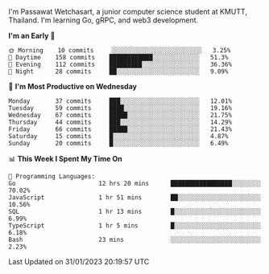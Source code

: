 
I'm Passawat Wetchasart, a junior computer science student at KMUTT, Thailand. I'm learning Go, gRPC, and web3 development.



<!--START_SECTION:waka-->
**I'm an Early 🐤** 

```text
🌞 Morning    10 commits     ░░░░░░░░░░░░░░░░░░░░░░░░░   3.25% 
🌆 Daytime    158 commits    ████████████░░░░░░░░░░░░░   51.3% 
🌃 Evening    112 commits    █████████░░░░░░░░░░░░░░░░   36.36% 
🌙 Night      28 commits     ██░░░░░░░░░░░░░░░░░░░░░░░   9.09%

```
📅 **I'm Most Productive on Wednesday** 

```text
Monday       37 commits     ███░░░░░░░░░░░░░░░░░░░░░░   12.01% 
Tuesday      59 commits     ████░░░░░░░░░░░░░░░░░░░░░   19.16% 
Wednesday    67 commits     █████░░░░░░░░░░░░░░░░░░░░   21.75% 
Thursday     44 commits     ███░░░░░░░░░░░░░░░░░░░░░░   14.29% 
Friday       66 commits     █████░░░░░░░░░░░░░░░░░░░░   21.43% 
Saturday     15 commits     █░░░░░░░░░░░░░░░░░░░░░░░░   4.87% 
Sunday       20 commits     █░░░░░░░░░░░░░░░░░░░░░░░░   6.49%

```


📊 **This Week I Spent My Time On** 

```text
💬 Programming Languages: 
Go                       12 hrs 20 mins      █████████████████░░░░░░░░   70.02% 
JavaScript               1 hr 51 mins        ██░░░░░░░░░░░░░░░░░░░░░░░   10.56% 
SQL                      1 hr 13 mins        █░░░░░░░░░░░░░░░░░░░░░░░░   6.99% 
TypeScript               1 hr 5 mins         █░░░░░░░░░░░░░░░░░░░░░░░░   6.18% 
Bash                     23 mins             ░░░░░░░░░░░░░░░░░░░░░░░░░   2.23%

```


 Last Updated on 31/01/2023 20:19:57 UTC
<!--END_SECTION:waka-->

<!--
**markpassawat/markpassawat** is a ✨ _special_ ✨ repository because its `README.md` (this file) appears on your GitHub profile.

Here are some ideas to get you started:

- 🔭 I’m currently working on ...
- 🌱 I’m currently learning ...
- 👯 I’m looking to collaborate on ...
- 🤔 I’m looking for help with ...
- 💬 Ask me about ...
- 📫 How to reach me: ...
- 😄 Pronouns: He/Him
- ⚡ Fun fact: ...
-->
